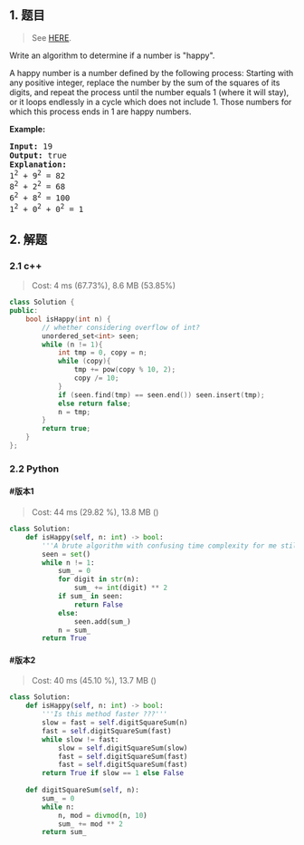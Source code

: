 ## 1. 题目

> See [HERE](https://leetcode.com/problems/happy-number/).

<div><p>Write an algorithm to determine if a number is "happy".</p>

<p>A happy number is a number defined by the following process: Starting with any positive integer, replace the number by the sum of the squares of its digits, and repeat the process until the number equals 1 (where it will stay), or it loops endlessly in a cycle which does not include 1. Those numbers for which this process ends in 1 are happy numbers.</p>

<p><strong>Example:&nbsp;</strong></p>

<pre><strong>Input:</strong> 19
<strong>Output:</strong> true
<strong>Explanation: 
</strong>1<sup>2</sup> + 9<sup>2</sup> = 82
8<sup>2</sup> + 2<sup>2</sup> = 68
6<sup>2</sup> + 8<sup>2</sup> = 100
1<sup>2</sup> + 0<sup>2</sup> + 0<sup>2</sup> = 1
</pre></div>

## 2. 解题

### 2.1 c++

> Cost: 4 ms (67.73%), 8.6 MB (53.85%)

```cpp
class Solution {
public:
    bool isHappy(int n) {
        // whether considering overflow of int?
        unordered_set<int> seen;
        while (n != 1){
            int tmp = 0, copy = n;
            while (copy){
                tmp += pow(copy % 10, 2);
                copy /= 10;
            }
            if (seen.find(tmp) == seen.end()) seen.insert(tmp);
            else return false;
            n = tmp;
        }
        return true;
    }
};
```

### 2.2 Python

#### #版本1

> Cost: 44 ms (29.82 %), 13.8 MB ()

```python
class Solution:
    def isHappy(self, n: int) -> bool:
        '''A brute algorithm with confusing time complexity for me still.'''
        seen = set()
        while n != 1:
            sum_ = 0
            for digit in str(n):
                sum_ += int(digit) ** 2
            if sum_ in seen:
                return False
            else:
                seen.add(sum_)
            n = sum_
        return True
```

#### #版本2

> Cost: 40 ms (45.10 %), 13.7 MB ()

```python
class Solution:
    def isHappy(self, n: int) -> bool:
        '''Is this method faster ???'''
        slow = fast = self.digitSquareSum(n)
        fast = self.digitSquareSum(fast)
        while slow != fast:
            slow = self.digitSquareSum(slow)
            fast = self.digitSquareSum(fast)
            fast = self.digitSquareSum(fast)
        return True if slow == 1 else False
        
    def digitSquareSum(self, n):
        sum_ = 0
        while n:
            n, mod = divmod(n, 10)
            sum_ += mod ** 2
        return sum_
```

